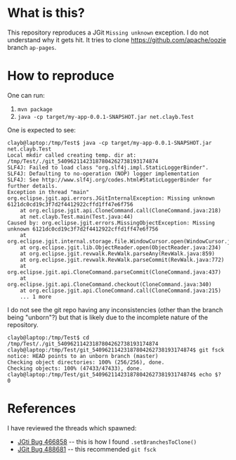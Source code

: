 # What is this?
This repository reproduces a JGit `Missing unknown` exception. I do not understand why it gets hit. It tries to clone https://github.com/apache/oozie branch `ap-pages`.

# How to reproduce
One can run:
1. `mvn package`
2. `java -cp target/my-app-0.0.1-SNAPSHOT.jar net.clayb.Test`

One is expected to see:
```
clayb@laptop:/tmp/Test$ java -cp target/my-app-0.0.1-SNAPSHOT.jar net.clayb.Test
Local mkdir called creating temp. dir at: /tmp/Test/./git_54096211423187804262738193174874
SLF4J: Failed to load class "org.slf4j.impl.StaticLoggerBinder".
SLF4J: Defaulting to no-operation (NOP) logger implementation
SLF4J: See http://www.slf4j.org/codes.html#StaticLoggerBinder for further details.
Exception in thread "main" org.eclipse.jgit.api.errors.JGitInternalException: Missing unknown 6121dc0cd19c3f7d2f4412922cffd1ff47e6f756
	at org.eclipse.jgit.api.CloneCommand.call(CloneCommand.java:218)
	at net.clayb.Test.main(Test.java:44)
Caused by: org.eclipse.jgit.errors.MissingObjectException: Missing unknown 6121dc0cd19c3f7d2f4412922cffd1ff47e6f756
	at org.eclipse.jgit.internal.storage.file.WindowCursor.open(WindowCursor.java:163)
	at org.eclipse.jgit.lib.ObjectReader.open(ObjectReader.java:234)
	at org.eclipse.jgit.revwalk.RevWalk.parseAny(RevWalk.java:859)
	at org.eclipse.jgit.revwalk.RevWalk.parseCommit(RevWalk.java:772)
	at org.eclipse.jgit.api.CloneCommand.parseCommit(CloneCommand.java:437)
	at org.eclipse.jgit.api.CloneCommand.checkout(CloneCommand.java:340)
	at org.eclipse.jgit.api.CloneCommand.call(CloneCommand.java:215)
	... 1 more
```

I do not see the git repo having any inconsistencies (other than the branch being "unborn"?) but that is likely due to the incomplete nature of the repository.
```
clayb@laptop:/tmp/Test$ cd /tmp/Test/./git_54096211423187804262738193174874
clayb@laptop:/tmp/Test/git_54096211423187804262738193174874$ git fsck
notice: HEAD points to an unborn branch (master)
Checking object directories: 100% (256/256), done.
Checking objects: 100% (47433/47433), done.
clayb@laptop:/tmp/Test/git_54096211423187804262738193174874$ echo $?
0
```

# References

I have reviewed the threads which spawned:
* [JGti Bug 466858](https://bugs.eclipse.org/bugs/show_bug.cgi?id=466858) -- this is how I found `.setBranchesToClone()`
* [JGit Bug 488681](https://bugs.eclipse.org/bugs/show_bug.cgi?id=488681) -- this recommended `git fsck`
